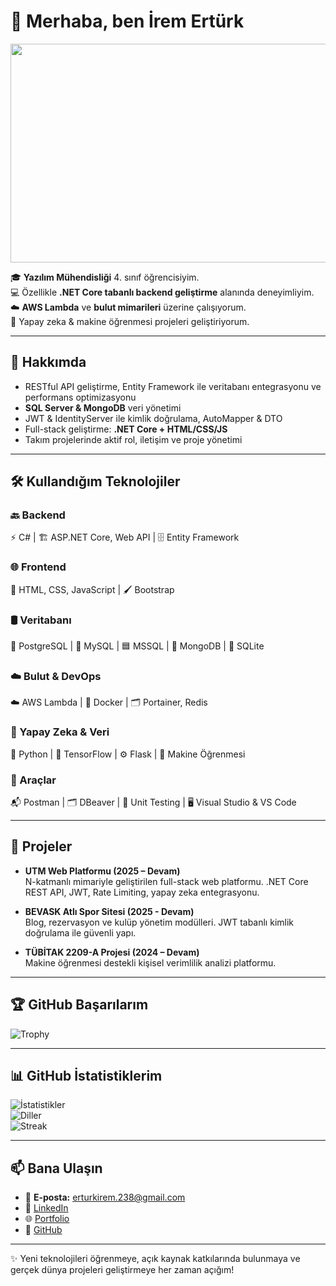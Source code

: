 # 👋 Merhaba, ben İrem Ertürk  

<p align="center">
  <img width="1400" height="350" src="https://github.com/user-attachments/assets/dcd573d9-6b26-49a7-a814-22f4a8db7b07" alt="İrem Ertürk Banner"/>
</p>

🎓  **Yazılım Mühendisliği** 4. sınıf öğrencisiyim.  
💻 Özellikle **.NET Core tabanlı backend geliştirme** alanında deneyimliyim.  
☁️ **AWS Lambda** ve **bulut mimarileri** üzerine çalışıyorum.  
🤖 Yapay zeka & makine öğrenmesi projeleri geliştiriyorum.  

---

## 🚀 Hakkımda
- RESTful API geliştirme, Entity Framework ile veritabanı entegrasyonu ve performans optimizasyonu  
- **SQL Server & MongoDB** veri yönetimi  
- JWT & IdentityServer ile kimlik doğrulama, AutoMapper & DTO  
- Full-stack geliştirme: **.NET Core + HTML/CSS/JS**  
- Takım projelerinde aktif rol, iletişim ve proje yönetimi  

---

## 🛠️ Kullandığım Teknolojiler

### 🔙 Backend
⚡ C# | 🏗️ ASP.NET Core, Web API | 🗄️ Entity Framework  

### 🌐 Frontend
🎨 HTML, CSS, JavaScript | 🖌️ Bootstrap  

### 🛢️ Veritabanı
🐘 PostgreSQL | 🐬 MySQL | 🟦 MSSQL | 🍃 MongoDB | 💾 SQLite  

### ☁️ Bulut & DevOps
☁️ AWS Lambda | 🐳 Docker | 🗂️ Portainer, Redis  

### 🤖 Yapay Zeka & Veri
🐍 Python | 🔬 TensorFlow | ⚙️ Flask | 🧠 Makine Öğrenmesi  

### 🔧 Araçlar
📬 Postman | 🗂️ DBeaver | 🧪 Unit Testing | 🖥️ Visual Studio & VS Code  

---

## 📌 Projeler
- **UTM Web Platformu (2025 – Devam)**  
  N-katmanlı mimariyle geliştirilen full-stack web platformu. .NET Core REST API, JWT, Rate Limiting, yapay zeka entegrasyonu.  

- **BEVASK Atlı Spor Sitesi (2025 - Devam)**  
  Blog, rezervasyon ve kulüp yönetim modülleri. JWT tabanlı kimlik doğrulama ile güvenli yapı.  

- **TÜBİTAK 2209-A Projesi (2024 – Devam)**  
  Makine öğrenmesi destekli kişisel verimlilik analizi platformu.  

---

## 🏆 GitHub Başarılarım
![Trophy](https://github-profile-trophy.vercel.app/?username=iremert&theme=radical&no-frame=true&margin-w=15)

---

## 📊 GitHub İstatistiklerim
![İstatistikler](https://github-readme-stats.vercel.app/api?username=iremert&show_icons=true&theme=radical)  
![Diller](https://github-readme-stats.vercel.app/api/top-langs/?username=iremert&layout=compact&theme=radical)  
![Streak](https://github-readme-streak-stats.herokuapp.com/?user=iremert&theme=radical)  

---

## 📫 Bana Ulaşın
- 📧 **E-posta:** erturkirem.238@gmail.com  
- 💼 [LinkedIn](https://www.linkedin.com/in/irem-ert%C3%BCrk-a869b7290)  
- 🌐 [Portfolio](https://iremert.github.io/iremPortfolio)  
- 🐙 [GitHub](https://github.com/iremert)  

---

✨ Yeni teknolojileri öğrenmeye, açık kaynak katkılarında bulunmaya ve gerçek dünya projeleri geliştirmeye her zaman açığım!  
